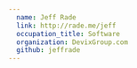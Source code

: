 ```yaml
---
  name: Jeff Rade
  link: http://rade.me/jeff
  occupation_title: Software
  organization: DevixGroup.com
  github: jeffrade
---
```


